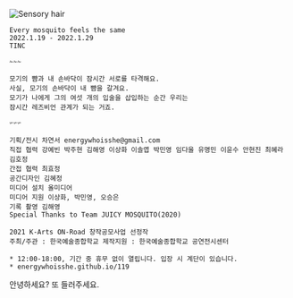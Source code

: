 ![Sensory hair](https://user-images.githubusercontent.com/90887934/149325353-c72ccc13-7e83-46a7-ae6c-f65540d34b0d.png)


```
Every mosquito feels the same
2022.1.19 - 2022.1.29
TINC

✁✁✁

모기의 뺨과 내 손바닥이 잠시간 서로를 타격해요.
사실, 모기의 손바닥이 내 뺨을 갈겨요.
모기가 나에게 그의 여섯 개의 입술을 삽입하는 순간 우리는
잠시간 레즈비언 관계가 되는 거죠.

✃✃✃

기획/전시 차연서 energywhoisshe@gmail.com
직접 협력 강예빈 박주현 김해영 이상화 이솔엽 박민영 임다울 유명민 이윤수 안현진 최혜라 김호정
간접 협력 최효정
공간디자인 김혜정
미디어 설치 올미디어
미디어 지원 이상화, 박민영, 오승은
기록 촬영 김해영
Special Thanks to Team JUICY MOSQUITO(2020)

2021 K-Arts ON-Road 창작공모사업 선정작
주최/주관 : 한국예술종합학교 제작지원 : 한국예술종합학교 공연전시센터
```

```
* 12:00-18:00, 기간 중 휴무 없이 열립니다. 입장 시 계단이 있습니다.
* energywhoisshe.github.io/119
```


안녕하세요? 또 들러주세요.
